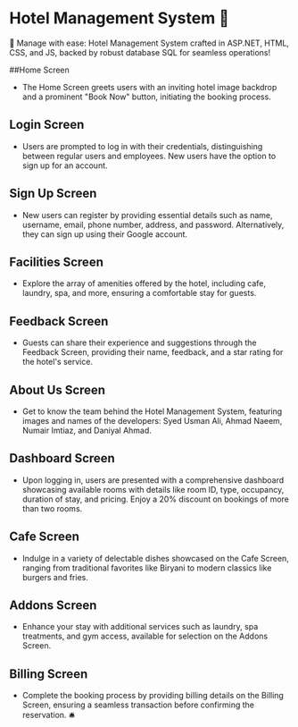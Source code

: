 # Hotel Management System  🏨
 🏨 Manage with ease: Hotel Management System crafted in ASP.NET, HTML, CSS, and JS, backed by robust database SQL for seamless operations!

##Home Screen
- The Home Screen greets users with an inviting hotel image backdrop and a prominent "Book Now" button, initiating the booking process.

## Login Screen
- Users are prompted to log in with their credentials, distinguishing between regular users and employees. New users have the option to sign up for an account.

## Sign Up Screen
- New users can register by providing essential details such as name, username, email, phone number, address, and password. Alternatively, they can sign up using their Google account.

## Facilities Screen
- Explore the array of amenities offered by the hotel, including cafe, laundry, spa, and more, ensuring a comfortable stay for guests.

## Feedback Screen
- Guests can share their experience and suggestions through the Feedback Screen, providing their name, feedback, and a star rating for the hotel's service.

## About Us Screen
- Get to know the team behind the Hotel Management System, featuring images and names of the developers: Syed Usman Ali, Ahmad Naeem, Numair Imtiaz, and Daniyal Ahmad.

## Dashboard Screen
- Upon logging in, users are presented with a comprehensive dashboard showcasing available rooms with details like room ID, type, occupancy, duration of stay, and pricing. Enjoy a 20% discount on bookings of more than two rooms.

## Cafe Screen
- Indulge in a variety of delectable dishes showcased on the Cafe Screen, ranging from traditional favorites like Biryani to modern classics like burgers and fries.

## Addons Screen
- Enhance your stay with additional services such as laundry, spa treatments, and gym access, available for selection on the Addons Screen.

## Billing Screen
- Complete the booking process by providing billing details on the Billing Screen, ensuring a seamless transaction before confirming the reservation. 🛎️





